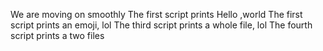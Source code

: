We are moving on smoothly
The first script prints Hello ,world
The first script prints an emoji, lol
The third script prints a whole file, lol
The fourth script prints a two files
